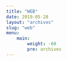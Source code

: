 ```yaml
---
title: "WEB"
date: 2019-05-28
layout: "archives"
slug: "web"
menu:
    main:
        weight: -60
        pre: archives
---
```

